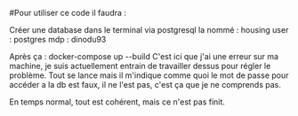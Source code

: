 #Pour utiliser ce code il faudra : 

Créer une database dans le terminal via postgresql
la nommé : housing
user : postgres
mdp : dinodu93


Après ça : docker-compose up --build
C'est ici que j'ai une erreur sur ma machine, je suis actuellement entrain de travailler dessus pour régler le problème.
Tout se lance mais il m'indique comme quoi le mot de passe pour accéder a la db est faux, il ne l'est pas, c'est ça que je ne comprends pas.

En temps normal, tout est cohérent, mais ce n'est pas finit.

